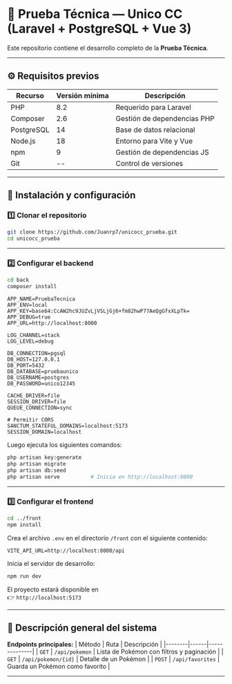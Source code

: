 # 🧩 Prueba Técnica — Unico CC (Laravel + PostgreSQL + Vue 3)

Este repositorio contiene el desarrollo completo de la **Prueba Técnica**.

---

## ⚙️ Requisitos previos

| Recurso | Versión mínima | Descripción |
|----------|----------------|--------------|
| PHP | 8.2 | Requerido para Laravel |
| Composer | 2.6 | Gestión de dependencias PHP |
| PostgreSQL | 14 | Base de datos relacional |
| Node.js | 18 | Entorno para Vite y Vue |
| npm | 9 | Gestión de dependencias JS |
| Git | -- | Control de versiones |

---

## 🚀 Instalación y configuración

### 1️⃣ Clonar el repositorio

```bash
git clone https://github.com/Juanrp7/unicocc_prueba.git
cd unicocc_prueba
```

---

### 2️⃣ Configurar el **backend**

```bash
cd back
composer install
```

```env
APP_NAME=PruebaTecnica
APP_ENV=local
APP_KEY=base64:CcAW2hc9JUZvLjVSLjGj6+fm82hwP77AeQgGfxXLpTk=
APP_DEBUG=true
APP_URL=http://localhost:8000

LOG_CHANNEL=stack
LOG_LEVEL=debug

DB_CONNECTION=pgsql
DB_HOST=127.0.0.1
DB_PORT=5432
DB_DATABASE=pruebaunico
DB_USERNAME=postgres
DB_PASSWORD=unico12345

CACHE_DRIVER=file
SESSION_DRIVER=file
QUEUE_CONNECTION=sync

# Permitir CORS
SANCTUM_STATEFUL_DOMAINS=localhost:5173
SESSION_DOMAIN=localhost

```

Luego ejecuta los siguientes comandos:

```bash
php artisan key:generate
php artisan migrate
php artisan db:seed       
php artisan serve          # Inicia en http://localhost:8000
```

---

### 3️⃣ Configurar el **frontend**

```bash
cd ../front
npm install
```

Crea el archivo `.env` en el directorio `/front` con el siguiente contenido:

```env
VITE_API_URL=http://localhost:8000/api
```

Inicia el servidor de desarrollo:

```bash
npm run dev
```

El proyecto estará disponible en  
👉 `http://localhost:5173`

---

## 🧠 Descripción general del sistema


**Endpoints principales:**
| Método | Ruta | Descripción |
|--------|------|--------------|
| `GET` | `/api/pokemon` | Lista de Pokémon con filtros y paginación |
| `GET` | `/api/pokemon/{id}` | Detalle de un Pokémon |
| `POST` | `/api/favorites` | Guarda un Pokémon como favorito |

---
